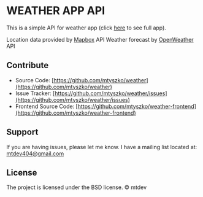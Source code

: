 # WEATHER APP API

This is a simple API for weather app (click [here](https://weather.mtdev.pl) to see full app).

Location data provided by [Mapbox](https://www.mapbox.com/) API
Weather forecast by [OpenWeather](https://www.mapbox.com/) API

## Contribute

- Source Code: [https://github.com/mtyszko/weather](https://github.com/mtyszko/weather)
- Issue Tracker: [https://github.com/mtyszko/weather/issues](https://github.com/mtyszko/weather/issues)
- Frontend Source Code: [https://github.com/mtyszko/weather-frontend](https://github.com/mtyszko/weather-frontend)

## Support

If you are having issues, please let me know.
I have a mailing list located at: mtdev404@gmail.com

## License

The project is licensed under the BSD license. &copy; mtdev
